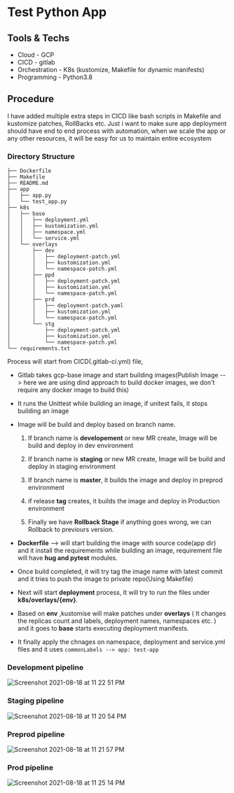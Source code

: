 # Test Python App

## Tools & Techs
- Cloud - GCP
- CICD - gitlab
- Orchestration - K8s (kustomize, Makefile for dynamic manifests)
- Programming - Python3.8

## Procedure 
I have added multiple extra steps in CICD like bash scripts in Makefile and kustomize patches, RollBacks etc. Just i want to make sure app deployment should have end to end process with automation, when we scale the app or any other resources, it will be easy for us to maintain entire ecosystem

### Directory Structure
    ├── Dockerfile
    ├── Makefile
    ├── README.md
    ├── app
    │   ├── app.py
    │   └── test_app.py
    ├── k8s
    │   ├── base
    │   │   ├── deployment.yml
    │   │   ├── kustomization.yml
    │   │   ├── namespace.yml
    │   │   └── service.yml
    │   └── overlays
    │       ├── dev
    │       │   ├── deployment-patch.yml
    │       │   ├── kustomization.yml
    │       │   └── namespace-patch.yml
    │       ├── ppd
    │       │   ├── deployment-patch.yml
    │       │   ├── kustomization.yml
    │       │   └── namespace-patch.yml
    │       ├── prd
    │       │   ├── deployment-patch.yaml
    │       │   ├── kustomization.yml
    │       │   └── namespace-patch.yml
    │       └── stg
    │           ├── deployment-patch.yml
    │           ├── kustomization.yml
    │           └── namespace-patch.yml
    └── requirements.txt
    

Process will start from CICD(.gitlab-ci.yml) file,

- Gitlab takes gcp-base image and start building images(Publish Image --> here we are using dind approach to build docker images, we don't require any docker image to build this) 

- It runs the Unittest while building an image, if unitest fails, it stops building an image 
- Image will be build and deploy based on branch name.
	1. If branch name is **developement** or new MR create, Image will be build and deploy in dev environment

	1. If branch name is **staging** or new MR create, Image will be build and deploy in staging environment

	1. If branch name is **master**, it builds the image and deploy in preprod environment

	1. if release **tag** creates, it builds the image and deploy in Production environment

	1. Finally we have **Rollback Stage** if anything goes wrong,  we can Rollback to previours version.

- **Dockerfile** --> will start building the image with source code(app dir) and it install the requirements while building an image, requirement file will have **hug and pytest** modules.
- Once build completed, it will try tag the image name with latest commit and it tries to push the image to private repo(Using Makefile)

- Next will start **deployment** process, It will try to run the files under **k8s/overlays/{env}**.

- Based on **env** ,kustomise will make patches under **overlays** ( It changes the replicas count and labels, deployment names, namespaces etc. ) and it goes to **base** starts executing deployment manifests.

- It finally apply the chnages on namespace, deployment and service.yml files and it uses `commonLabels --> app: test-app`

### Development pipeline

![Screenshot 2021-08-18 at 11 22 51 PM](https://user-images.githubusercontent.com/58160849/129927050-13b61c30-08ad-40c0-b849-da7873482b6e.png)

### Staging pipeline

![Screenshot 2021-08-18 at 11 20 54 PM](https://user-images.githubusercontent.com/58160849/129927119-805dd67a-ed9b-4925-9cd5-97f00ed7ee65.png)

### Preprod pipeline

![Screenshot 2021-08-18 at 11 21 57 PM](https://user-images.githubusercontent.com/58160849/129927189-d688406a-5acd-4c15-a75a-46810500c951.png)

### Prod pipeline

![Screenshot 2021-08-18 at 11 25 14 PM](https://user-images.githubusercontent.com/58160849/129927264-ed74bbc1-8d15-4b76-97c4-175b649224d6.png)
